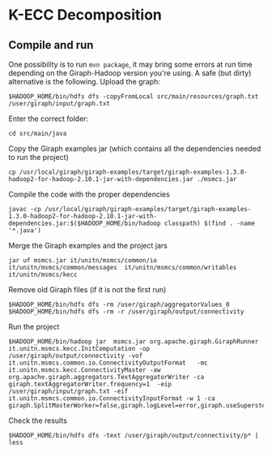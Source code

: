 # K-ECC Decomposition
## Compile and run
One possibility is to run ```mvn package```, it may bring some errors at run time depending on the Giraph-Hadoop version you're using. A safe (but dirty) alternative is the following. 
Upload the graph:
```
$HADOOP_HOME/bin/hdfs dfs -copyFromLocal src/main/resources/graph.txt /user/giraph/input/graph.txt
```
Enter the correct folder:
```
cd src/main/java
```
Copy the Giraph examples jar (which contains all the dependencies needed to run the project)
```
cp /usr/local/giraph/giraph-examples/target/giraph-examples-1.3.0-hadoop2-for-hadoop-2.10.1-jar-with-dependencies.jar ./msmcs.jar
```
Compile the code with the proper dependencies
```
javac -cp /usr/local/giraph/giraph-examples/target/giraph-examples-1.3.0-hadoop2-for-hadoop-2.10.1-jar-with-dependencies.jar:$($HADOOP_HOME/bin/hadoop classpath) $(find . -name '*.java')
```
Merge the Giraph examples and the project jars
```
jar uf msmcs.jar it/unitn/msmcs/common/io it/unitn/msmcs/common/messages  it/unitn/msmcs/common/writables it/unitn/msmcs/kecc
```
Remove old Giraph files (if it is not the first run)
```
$HADOOP_HOME/bin/hdfs dfs -rm /user/giraph/aggregatorValues_0
$HADOOP_HOME/bin/hdfs dfs -rm -r /user/giraph/output/connectivity
```
Run the project
```
$HADOOP_HOME/bin/hadoop jar  msmcs.jar org.apache.giraph.GiraphRunner it.unitn.msmcs.kecc.InitComputation -op /user/giraph/output/connectivity -vof it.unitn.msmcs.common.io.ConnectivityOutputFormat   -mc it.unitn.msmcs.kecc.ConnectivityMaster -aw org.apache.giraph.aggregators.TextAggregatorWriter -ca giraph.textAggregatorWriter.frequency=1  -eip /user/giraph/input/graph.txt -eif it.unitn.msmcs.common.io.ConnectivityInputFormat -w 1 -ca giraph.SplitMasterWorker=false,giraph.logLevel=error,giraph.useSuperstepCounters=false,input.k=3
```
Check the results
```
$HADOOP_HOME/bin/hdfs dfs -text /user/giraph/output/connectivity/p* | less
```

